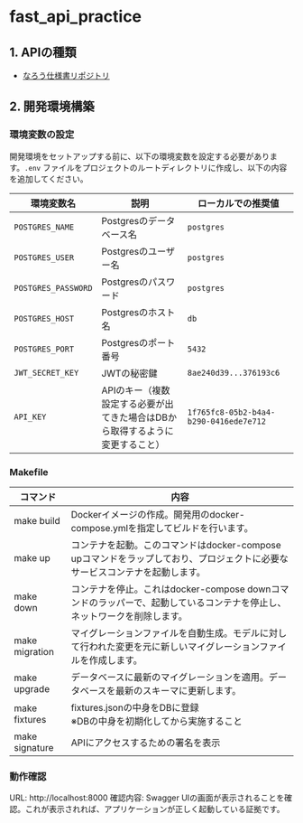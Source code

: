 # fast_api_practice

## 1. APIの種類
- [なろう仕様書リポジトリ](https://github.com/watame/mobile_web_novel_reader)

## 2. 開発環境構築

### 環境変数の設定

開発環境をセットアップする前に、以下の環境変数を設定する必要があります。`.env` ファイルをプロジェクトのルートディレクトリに作成し、以下の内容を追加してください。

| 環境変数名          | 説明                   | ローカルでの推奨値        |
|-------------------|----------------------|-------------------------|
| `POSTGRES_NAME`   | Postgresのデータベース名 | `postgres`              |
| `POSTGRES_USER`   | Postgresのユーザー名    | `postgres`              |
| `POSTGRES_PASSWORD` | Postgresのパスワード    | `postgres`              |
| `POSTGRES_HOST`   | Postgresのホスト名     | `db`                    |
| `POSTGRES_PORT`   | Postgresのポート番号    | `5432`                  |
| `JWT_SECRET_KEY`  | JWTの秘密鍵             | `8ae240d39...376193c6`  |
| `API_KEY` | APIのキー（複数設定する必要が出てきた場合はDBから取得するように変更すること）| `1f765fc8-05b2-b4a4-b290-0416ede7e712` |

### Makefile

|コマンド|内容|
|-----|-----|
|make build	|Dockerイメージの作成。開発用のdocker-compose.ymlを指定してビルドを行います。|
|make up |コンテナを起動。このコマンドはdocker-compose upコマンドをラップしており、プロジェクトに必要なサービスコンテナを起動します。|
|make down |コンテナを停止。これはdocker-compose downコマンドのラッパーで、起動しているコンテナを停止し、ネットワークを削除します。|
| make migration |マイグレーションファイルを自動生成。モデルに対して行われた変更を元に新しいマイグレーションファイルを作成します。|
| make upgrade | データベースに最新のマイグレーションを適用。データベースを最新のスキーマに更新します。|
| make fixtures | fixtures.jsonの中身をDBに登録<br>※DBの中身を初期化してから実施すること |
| make signature | APIにアクセスするための署名を表示 |

### 動作確認
URL: http://localhost:8000
確認内容: Swagger UIの画面が表示されることを確認。これが表示されれば、アプリケーションが正しく起動している証拠です。